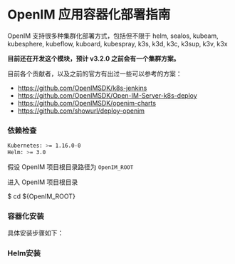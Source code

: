 # OpenIM 应用容器化部署指南

OpenIM 支持很多种集群化部署方式，包括但不限于 helm, sealos, kubeam, kubesphere, kubeflow, kuboard, kubespray, k3s, k3d, k3c, k3sup, k3v, k3x

**目前还在开发这个模块，预计 v3.2.0 之前会有一个集群方案。**

目前各个贡献者，以及之前的官方有出过一些可以参考的方案：

- https://github.com/OpenIMSDK/k8s-jenkins
- https://github.com/OpenIMSDK/Open-IM-Server-k8s-deploy
- https://github.com/OpenIMSDK/openim-charts
- https://github.com/showurl/deploy-openim



### 依赖检查

```bash
Kubernetes: >= 1.16.0-0
Helm: >= 3.0
```

假设 OpenIM 项目根目录路径为 `OpenIM_ROOT`

进入 OpenIM 项目根目录

$ cd ${OpenIM_ROOT}



### 容器化安装

具体安装步骤如下：



### Helm安装
